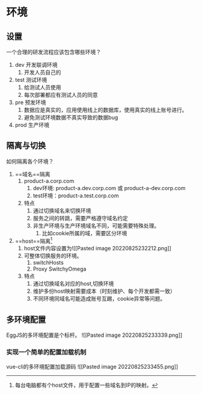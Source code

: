 # 环境
## 设置
一个合理的研发流程应该包含哪些环境？
1. dev 开发联调环境
	1. 开发人员自己的
2. test 测试环境
	1. 给测试人员使用
	2. 每次部署都应有测试人员的同意
3. pre 预发环境
	1. 数据应是真实的，应用使用线上的数据库，使用真实的线上账号进行。
	2. 避免测试环境数据不真实导致的数据bug
4. prod 生产环境
## 隔离与切换
如何隔离各个环境？
1. ==域名==隔离
	1. product-a.corp.com
		1. dev环境: product-a.dev.corp.com 或 product-a-dev.corp.com
		2. test环境：product-a.test.corp.com
	2. 特点
		1. 通过切换域名来切换环境
		2. 服务之间的转跳，需要严格遵守域名约定
		3. 非生产环境与生产环境域名不同，可能需要特殊处理。
			1. 比如cookie所属的域，需要区分环境
2. ==host==隔离[^1]
	1. host文件内容设置为![[Pasted image 20220825232212.png]]
	2. 可整体切换服务的环境。
		1. switchHosts
		2. Proxy SwitchyOmega
	3. 特点
		1. 通过切换域名对应的host,切换环境
		2. 维护多份host映射需要成本（时刻维护、每个开发都需一致）
		3. 不同环境同域名可能造成账号互踢，cookie异常等问题。
## 多环境配置
EggJS的多环境配置是个标杆。
![[Pasted image 20220825233339.png]]
### 实现一个简单的配置加载机制
vue-cli的多环境配置加载源码
![[Pasted image 20220825233455.png]]

[^1]: 每台电脑都有个host文件，用于配置一些域名到IP的映射。